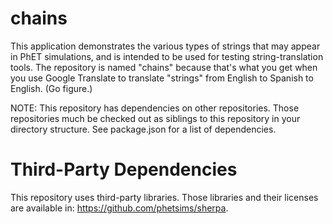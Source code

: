 chains
=============
This application demonstrates the various types of strings that may appear in PhET simulations, and is intended to be used for
testing string-translation tools. The repository is named "chains" because that's what you get when you use Google Translate to translate
"strings" from English to Spanish to English. (Go figure.)

NOTE: This repository has dependencies on other repositories. Those repositories
much be checked out as siblings to this repository in your directory structure.
See package.json for a list of dependencies.

Third-Party Dependencies
========================

This repository uses third-party libraries.
Those libraries and their licenses are available in: https://github.com/phetsims/sherpa.